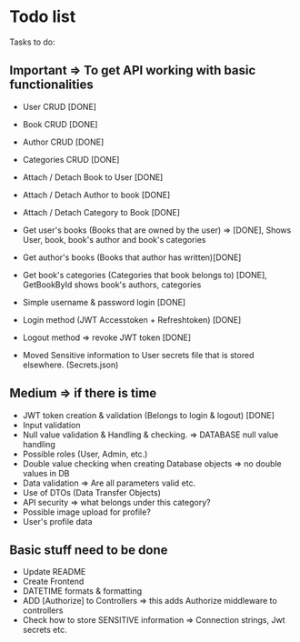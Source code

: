 ﻿# Todo list
Tasks to do:
## Important => To get API working with basic functionalities

- User CRUD [DONE]
- Book CRUD [DONE]
- Author CRUD [DONE]
- Categories CRUD [DONE]

- Attach / Detach Book to User [DONE]
- Attach / Detach Author to book [DONE]
- Attach / Detach Category to Book [DONE]

- Get user's books (Books that are owned by the user) => [DONE], Shows User, book, book's author and book's categories
- Get author's books (Books that author has written)[DONE]
- Get book's categories (Categories that book belongs to) [DONE], GetBookById shows book's authors, categories
- Simple username & password login [DONE]

- Login method (JWT Accesstoken + Refreshtoken) [DONE]
- Logout method => revoke JWT token [DONE]
- Moved Sensitive information to User secrets file that is stored elsewhere. (Secrets.json)

## Medium => if there is time
- JWT token creation & validation (Belongs to login & logout) [DONE]
- Input validation
- Null value validation & Handling & checking. => DATABASE null value handling
- Possible roles (User, Admin, etc.)
- Double value checking when creating Database objects => no double values in DB
- Data validation => Are all parameters valid etc.
- Use of DTOs (Data Transfer Objects)
- API security => what belongs under this category?
- Possible image upload for profile?
- User's profile data


## Basic stuff need to be done
 - Update README
 - Create Frontend
 - DATETIME formats & formatting
 - ADD [Authorize] to Controllers => this adds Authorize middleware to controllers
 - Check how to store SENSITIVE information => Connection strings, Jwt secrets etc.